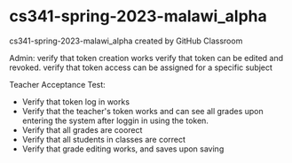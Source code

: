 # cs341-spring-2023-malawi_alpha
cs341-spring-2023-malawi_alpha created by GitHub Classroom


Admin:
verify that token creation works
verify that token can be edited and revoked.
verify that token access can be assigned for a specific subject

Teacher Acceptance Test: 
- Verify that token log in works 
- Verify that the teacher's token works and can see all grades upon entering the system after loggin in using the token. 
- Verify that all grades are coorect 
- Verify that all students in classes are correct 
- Verify that grade editing works, and saves upon saving 


